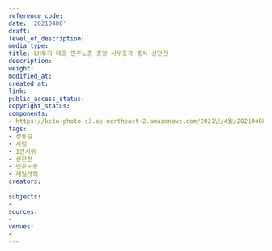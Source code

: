 ```yaml
---
reference_code: 
date: '20210408'
draft: 
level_of_description: 
media_type: 
title: LH투기 대응 민주노총 중앙 사무총국 중식 선전전
description: 
weight: 
modified_at: 
created_at: 
link: 
public_access_status: 
copyright_status: 
components:
- https://kctu-photo.s3.ap-northeast-2.amazonaws.com/2021년/4월/20210408-LH투기+대응+민주노총+중앙+사무총국+중식+선전전_정동길_시청_1인시위_선전전_민주노총_재벌개혁/_1DX0329.jpg
tags:
- 정동길
- 시청
- 1인시위
- 선전전
- 민주노총
- 재벌개혁
creators:
- 
subjects:
- 
sources:
- 
venues:
- 
---
```

